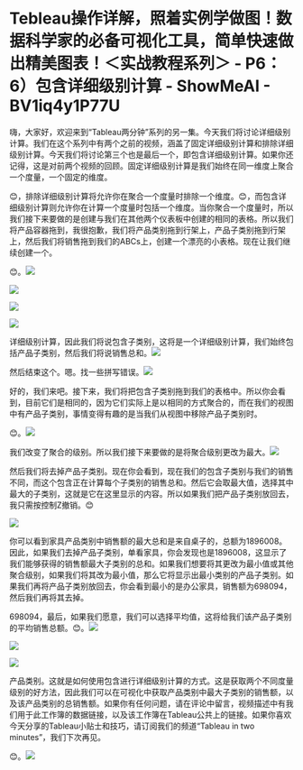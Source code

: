 # Tebleau操作详解，照着实例学做图！数据科学家的必备可视化工具，简单快速做出精美图表！＜实战教程系列＞ - P6：6）包含详细级别计算 - ShowMeAI - BV1iq4y1P77U

嗨，大家好，欢迎来到“Tableau两分钟”系列的另一集。今天我们将讨论详细级别计算。我们在这个系列中有两个之前的视频，涵盖了固定详细级别计算和排除详细级别计算。今天我们将讨论第三个也是最后一个，即包含详细级别计算。如果你还记得，这是对前两个视频的回顾。固定详细级别计算是我们始终在同一维度上聚合一个度量，一个固定的维度。

😊，排除详细级别计算将允许你在聚合一个度量时排除一个维度。😊，而包含详细级别计算则允许你在计算一个度量时包括一个维度。当你聚合一个度量时，所以我们接下来要做的是创建与我们在其他两个仪表板中创建的相同的表格。所以我们将产品容器拖到，我很抱歉，我们将产品类别拖到行架上，产品子类别拖到行架上，然后我们将销售拖到我们的ABCs上，创建一个漂亮的小表格。现在让我们继续创建一个。

😊。![](img/799f3b381203694440d90166075202ac_1.png)

![](img/799f3b381203694440d90166075202ac_2.png)

![](img/799f3b381203694440d90166075202ac_3.png)

![](img/799f3b381203694440d90166075202ac_4.png)

详细级别计算，因此我们将说包含子类别，这将是一个详细级别计算，我们始终包括产品子类别，然后我们将说销售总和。![](img/799f3b381203694440d90166075202ac_6.png)

然后结束这个。嗯。找一些拼写错误。![](img/799f3b381203694440d90166075202ac_8.png)

好的，我们来吧。接下来，我们将把包含子类别拖到我们的表格中。所以你会看到，目前它们是相同的，因为它们实际上是以相同的方式聚合的，而在我们的视图中有产品子类别，事情变得有趣的是当我们从视图中移除产品子类别时。

😊。![](img/799f3b381203694440d90166075202ac_10.png)

我们改变了聚合的级别。所以我们接下来要做的是将聚合级别更改为最大。![](img/799f3b381203694440d90166075202ac_12.png)

然后我们将去掉产品子类别。现在你会看到，现在我们的包含子类别与我们的销售不同，而这个包含正在计算每个子类别的销售总和。然后它会取最大值，选择其中最大的子类别，这就是它在这里显示的内容。所以如果我们把产品子类别放回去，我只需按控制Z撤销。😊

![](img/799f3b381203694440d90166075202ac_14.png)

你可以看到家具产品类别中销售额的最大总和是来自桌子的，总额为1896008。因此，如果我们去掉产品子类别，单看家具，你会发现也是1896008，这显示了我们能够获得的销售额最大子类别的总和。如果我们想要将其更改为最小值或其他聚合级别，如果我们将其改为最小值，那么它将显示出最小类别的产品子类别。如果我们再将产品子类别放回去，你会看到最小的是办公家具，销售额为698094，然后我们再将其去掉。

698094，最后，如果我们愿意，我们可以选择平均值，这将给我们该产品子类别的平均销售总额。😊。![](img/799f3b381203694440d90166075202ac_16.png)

![](img/799f3b381203694440d90166075202ac_17.png)

![](img/799f3b381203694440d90166075202ac_18.png)

产品类别。这就是如何使用包含进行详细级别计算的方式。这是获取两个不同度量级别的好方法，因此我们可以在可视化中获取产品类别中最大子类别的销售额，以及该产品类别的总销售额。如果你有任何问题，请在评论中留言，视频描述中有我们用于此工作簿的数据链接，以及该工作簿在Tableau公共上的链接。如果你喜欢今天分享的Tableau小贴士和技巧，请订阅我们的频道“Tableau in two minutes”，我们下次再见。

😊。![](img/799f3b381203694440d90166075202ac_20.png)
